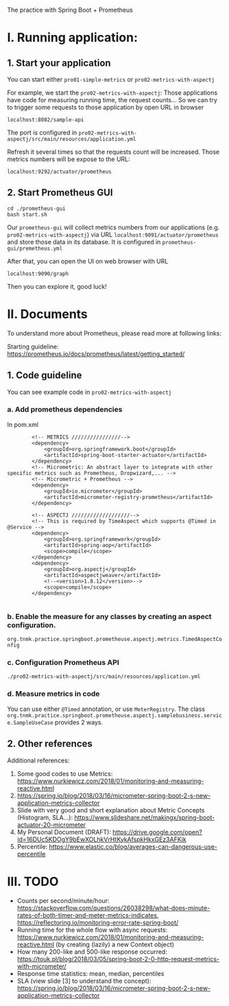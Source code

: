 The practice with Spring Boot + Prometheus

# I. Running application:

## 1. Start your application
You can start either `pro01-simple-metrics` or `pro02-metrics-with-aspectj`

For example, we start the `pro02-metrics-with-aspectj`:
Those applications have code for measuring running time, the request counts...
So we can try to trigger some requests to those application by open URL in browser
``` 
localhost:8082/sample-api
``` 
The port is configured in `pro02-metrics-with-aspectj/src/main/resources/application.yml`

Refresh it several times so that the requests count will be increased.
Those metrics numbers will be expose to the URL:
```
localhost:9292/actuator/prometheus
``` 

## 2. Start Prometheus GUI
```
cd ./prometheus-gui
bash start.sh
```

Our `prometheus-gui` will collect metrics numbers from our applications (e.g. `pro02-metrics-with-aspectj`) via URL `localhost:9091/actuator/prometheus` 
and store those data in its database. It is configured in `prometheus-gui/premetheus.yml`

After that, you can open the UI on web browser with URL
```
localhost:9090/graph 
```

Then you can explore it, good luck!

# II. Documents
To understand more about Prometheus, please read more at following links:

Starting guideline: https://prometheus.io/docs/prometheus/latest/getting_started/

## 1. Code guideline
You can see example code in `pro02-metrics-with-aspectj`

### a. Add prometheus dependencies
In pom.xml
```
        <!-- METRICS ////////////////-->
        <dependency>
            <groupId>org.springframework.boot</groupId>
            <artifactId>spring-boot-starter-actuator</artifactId>
        </dependency>
        <!-- Micrometric: An abstract layer to integrate with other specific metrics such as Prometheus, Dropwizard,... -->
        <!-- Micrometric + Prometheus -->
        <dependency>
            <groupId>io.micrometer</groupId>
            <artifactId>micrometer-registry-prometheus</artifactId>
        </dependency>

        <!-- ASPECTJ ///////////////////-->
        <!-- This is required by TimeAspect which supports @Timed in @Service -->
        <dependency>
            <groupId>org.springframework</groupId>
            <artifactId>spring-aop</artifactId>
            <scope>compile</scope>
        </dependency>
        <dependency>
            <groupId>org.aspectj</groupId>
            <artifactId>aspectjweaver</artifactId>
            <!--<version>1.8.12</version>-->
            <scope>compile</scope>
        </dependency>
 
```

### b. Enable the measure for any classes by creating an aspect configuration.
`org.tnmk.practice.springboot.prometheuse.aspectj.metrics.TimedAspectConfig`

### c. Configuration Prometheus API
`./pro02-metrics-with-aspectj/src/main/resources/application.yml`

### d. Measure metrics in code
You can use either `@Timed` annotation, or use `MeterRegistry`.
The class `org.tnmk.practice.springboot.prometheuse.aspectj.samplebusiness.service.SampleUseCase` provides 2 ways.

## 2. Other references
Additional references:
   1. Some good codes to use Metrics: https://www.nurkiewicz.com/2018/01/monitoring-and-measuring-reactive.html
   2. https://spring.io/blog/2018/03/16/micrometer-spring-boot-2-s-new-application-metrics-collector
   3. Slide with very good and short explanation about Metric Concepts (Histogram, SLA...): https://www.slideshare.net/makingx/spring-boot-actuator-20-micrometer
   4. My Personal Document (DRAFT): https://drive.google.com/open?id=16DUc5KDOgY9bEwXOLhkVrHtKykAfspkHkxGEz3AFKik
   5. Percentile: https://www.elastic.co/blog/averages-can-dangerous-use-percentile

# III. TODO
+ Counts per second/minute/hour: https://stackoverflow.com/questions/26038298/what-does-minute-rates-of-both-timer-and-meter-metrics-indicates, https://reflectoring.io/monitoring-error-rate-spring-boot/
+ Running time for the whole flow with async requests: https://www.nurkiewicz.com/2018/01/monitoring-and-measuring-reactive.html (by creating (lazily) a new Context object)
+ How many 200-like and 500-like response occurred: https://touk.pl/blog/2018/03/05/spring-boot-2-0-http-request-metrics-with-micrometer/
+ Response time statistics: mean, median, percentiles
+ SLA (view slide [3] to understand the concept): https://spring.io/blog/2018/03/16/micrometer-spring-boot-2-s-new-application-metrics-collector

